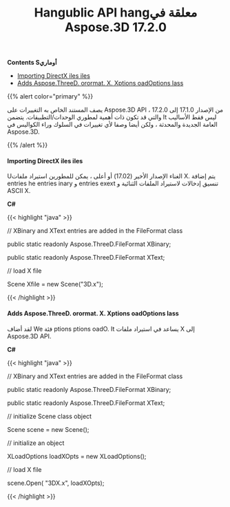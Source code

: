 ﻿---
title: Hangublic API hangمعلقة في Aspose.3D 17.2.0
type: docs
weight: 10
url: /ar/net/public-api-changes-in-aspose-3d-17-2-0/
---
**Contents Sأوماري**

- [Importing DirectX iles iles](#PublicAPIChangesinAspose.3D17.2.0-ImportingDirectXXFiles)
- [Adds Aspose.ThreeD. orormat. X. Xptions oadOptions lass](#PublicAPIChangesinAspose.3D17.2.0-AddsAspose.ThreeD.Formats.X.XLoadOptionsClass)

{{% alert color="primary" %}} 

يصف المستند الخاص به التغييرات على Aspose.3D API من الإصدار 17.1.0 إلى 17.2.0 ، والتي قد تكون ذات أهمية لمطوري الوحدات/التطبيقات. يتضمن It ليس فقط الأساليب العامة الجديدة والمحدثة ، ولكن أيضا وصفا لأي تغييرات في السلوك وراء الكواليس في Aspose.3D.

{{% /alert %}} 
#### **Importing DirectX iles iles**
Uالغناء الإصدار الأخير (17.02) أو أعلى ، يمكن للمطورين استيراد ملفات X. يتم إضافة entries he entries inary و entries exext تنسيق إدخالات لاستيراد الملفات الثنائية و ASCII X.

**C#**

{{< highlight "java" >}}

 // XBinary and XText entries are added in the FileFormat class

public static readonly Aspose.ThreeD.FileFormat XBinary;

public static readonly Aspose.ThreeD.FileFormat XText;

// load X file

Scene Xfile = new Scene("3D.x");

{{< /highlight >}}
#### **Adds Aspose.ThreeD. orormat. X. Xptions oadOptions lass**
لقد أضاف We فئة ptions ptions oadO. It يساعد في استيراد ملفات X إلى Aspose.3D API.

**C#**

{{< highlight "java" >}}

 // XBinary and XText entries are added in the FileFormat class

public static readonly Aspose.ThreeD.FileFormat XBinary;

public static readonly Aspose.ThreeD.FileFormat XText;

// initialize Scene class object

Scene scene = new Scene();

// initialize an object

XLoadOptions loadXOpts = new XLoadOptions();

// load X file

scene.Open( "3DX.x", loadXOpts);

{{< /highlight >}}
